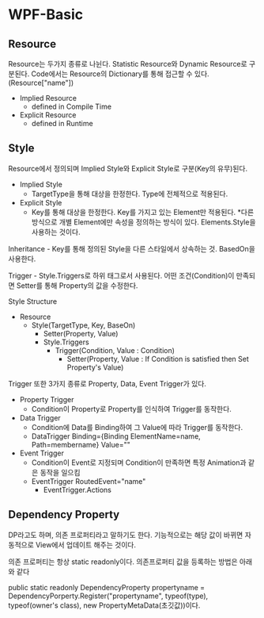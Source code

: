 WPF-Basic
===
Resource
---
Resource는 두가지 종류로 나뉜다. Statistic Resource와 Dynamic Resource로 구분된다. 
Code에서는 Resource의 Dictionary를 통해 접근할 수 있다.(Resource["name"])   
+ Implied Resource
    + defined in Compile Time
+ Explicit Resource
    + defined in Runtime
   
Style
---
Resource에서 정의되며 Implied Style와 Explicit Style로 구분(Key의 유무)된다.
+ Implied Style
    + TargetType을 통해 대상을 한정한다. Type에 전체적으로 적용된다.
+ Explicit Style
    + Key를 통해 대상을 한정한다. Key를 가지고 있는 Element만 적용된다.
*다른 방식으로 개별 Element에만 속성을 정의하는 방식이 있다. Elements.Style을 사용하는 것이다.

Inheritance - Key를 통해 정의된 Style을 다른 스타일에서 상속하는 것. BasedOn을 사용한다.
   
Trigger - Style.Triggers로 하위 태그로서 사용된다. 어떤 조건(Condition)이 만족되면 Setter를 통해 Property의 값을 수정한다.
   
Style Structure
+ Resource
    + Style(TargetType, Key, BaseOn)
        + Setter(Property, Value)
        + Style.Triggers
            + Trigger(Condition, Value : Condition)
                + Setter(Property, Value : If Condition is satisfied then Set Property's Value)

Trigger 또한 3가지 종류로 Property, Data, Event Trigger가 있다.
+ Property Trigger
    + Condition이 Property로 Property를 인식하여 Trigger를 동작한다.
+ Data Trigger
    + Condition에 Data를 Binding하여 그 Value에 따라 Trigger를 동작한다.
    + DataTrigger Binding={Binding ElementName=name, Path=membername} Value=""
+ Event Trigger
    + Condition이 Event로 지정되며 Condition이 만족하면 특정 Animation과 같은 동작을 일으킴
    + EventTrigger RoutedEvent="name"
        + EventTrigger.Actions

Dependency Property
---
DP라고도 하며, 의존 프로퍼티라고 말하기도 한다. 기능적으로는 해당 값이 바뀌면 자동적으로 View에서 업데이트 해주는 것이다.

의존 프로퍼티는 항상 static readonly이다. 의존프로퍼티 값을 등록하는 방법은 아래와 같다

public static readonly DependencyProperty propertyname = DependencyPorperty.Register("propertyname", typeof(type), typeof(owner's class), new PropertyMetaData(초깃값))이다.